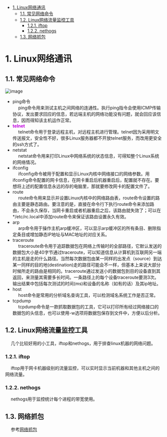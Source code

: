 <!-- TOC -->

- [1. Linux网络通讯](#1-linux网络通讯)
    - [1.1. 常见网络命令](#11-常见网络命令)
    - [1.2. Linux网络流量监控工具](#12-linux网络流量监控工具)
        - [1.2.1. iftop](#121-iftop)
        - [1.2.2. nethogs](#122-nethogs)
    - [1.3. 网络抓包](#13-网络抓包)

<!-- /TOC -->

# 1. Linux网络通讯

## 1.1. 常见网络命令  
<!-- 
面试官问我Linux下常见网络命令 
https://mp.weixin.qq.com/s/uMK6QnJKK2MFERkfx6b-QA
Linux 网络分析必备技能：tcpdump 实战详解 
https://mp.weixin.qq.com/s/Tgxdyt1PdVkaNdlZGIDdbA
-->
![image](https://gitee.com/wt1814/pic-host/raw/master/images/Linux/Linux/linux-5.png)  

* ping命令  
&emsp; ping命令用来测试主机之间网络的连通性。执行ping指令会使用ICMP传输协议，发出要求回应的信息，若远端主机的网络功能没有问题，就会回应该信息，因而得知该主机运作正常。  
* **<font color = "clime">telnet</font>**  
&emsp; telnet命令用于登录远程主机，对远程主机进行管理。telnet因为采用明文传送报文，安全性不好，很多Linux服务器都不开放telnet服务，而改用更安全的ssh方式了。  
* netstat  
&emsp; netstat命令用来打印Linux中网络系统的状态信息，可得知整个Linux系统的网络情况。  
* ifconfig  
&emsp; ifconfig命令被用于配置和显示Linux内核中网络接口的网络参数。用ifconfig命令配置的网卡信息，在网卡重启后机器重启后，配置就不存在。要想将上述的配置信息永远的存的电脑里，那就要修改网卡的配置文件了。  
* route  
&emsp; route命令用来显示并设置Linux内核中的网络路由表，route命令设置的路由主要是静态路由。要注意的是，直接在命令行下执行route命令来添加路由，不会永久保存，当网卡重启或者机器重启之后，该路由就失效了；可以在*/etc/rc.local中添加route命令来保证该路由设置永久有效。  
* arp  
&emsp; arp命令用于操作主机arp缓冲区，可以显示arp缓冲区的所有条目、删除指定条目或增加静态IP地址与MAC地址的对应关系。  
* traceroute  
&emsp; traceroute命令用于追踪数据包在网络上传输时的全部路径，它默认发送的数据包大小是40字节通过traceroute，可以知道信息从计算机到互联网另一端的主机是走的什么路径。当然每次数据包由某一同样的出发点（source）到达某一同样的目的地(destination)走的路径可能会不一样，但基本上来说大部分时候所走的路由是相同的。traceroute通过发送小的数据包到目的设备直到其返回，来测量其需要多长时间。一条路径上的每个设备traceroute要测3次。输出结果中包括每次测试的时间(ms)和设备的名称（如有的话）及其ip地址。  
* host  
&emsp; host命令是常用的分析域名查询工具，可以检测域名系统工作是否正常。  
* tcpdump  
&emsp; tcpdump命令是一款抓取数据包的工具，它可以打印所有经过网络接口的数据包的头信息，也可以使用-w选项将数据包保存到文件中，方便以后分析。  


## 1.2. Linux网络流量监控工具  
<!--
Linux网络流量监控工具 
https://mp.weixin.qq.com/s?__biz=MzU0NjEwMTg4Mg==&mid=2247485997&idx=2&sn=ac694beaf60cbf18d133eb6ebbc7a345&chksm=fb638538cc140c2e581b8c673a9c529359042a2262ec112f8c3476c7408f25e04856f0b37bbd&scene=21#wechat_redirect
-->
&emsp; 几个比较好用的小工具，iftop和nethogs，用于排查linux机器的网络问题。  

### 1.2.1. iftop  
&emsp; iftop用于网卡机器级别的流量监控，可以实时显示当前机器和其他主机之间的网络流量。  

### 1.2.2. nethogs
&emsp; nethogs用于监控统计每个进程的带宽使用。 

## 1.3. 网络抓包
&emsp; 参考[网络抓包](/docs/network/wireshark.md)  
